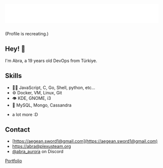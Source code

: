 <h1 align="center">
  <img src="https://raw.githubusercontent.com/the-abra/the-abra/master/name.svg" alt="The Abra" />
</h1>

(Profile is recreating.)

## Hey! 👋 
I'm Abra, a 19 years old DevOps from Türkiye.

## Skills
- 👨‍💻 JavaScript, C, Go, Shell, python, etc...
- ⚙️ Docker, VM, Linux, Git
- 👁️ KDE, GNOME, i3
- 💽 MySQL, Mongo, Cassandra
+ a lot more :D

## Contact
- [https://aegean.sword1@gmail.com](https://aegean.sword1@gmail.com)
- [https://abra@plexusteam.org](https://abra@plexusteam.org)
- [@abra_aurora](./) on Discord

[Portfolio](https://the-abra.github.io)
